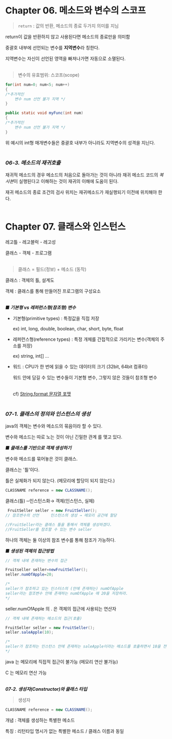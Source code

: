 # Chapter 06. 메소드와 변수의 스코프

> `return` : 값의 반환, 메소드의 종료 두가지 의미를 지님

return이 값을 반환하지 않고 사용된다면 메소드의 종료만을 의미함

중괄호 내부에 선언되는 변수를 **지역변수**라 칭한다.

지역변수는 자신이 선언된 영역을 빠져나가면 자동으로 소멸된다.<br><br>

> 변수의 유효범위: 스코프(scope)

```java
for(int num=0; num<5; num++)
{
/*추가적인
    변수 num 선언 불가 지역 */
}

public static void myFunc(int num)
{
/*추가적인
    변수 num 선언 불가 지역 */
}
```

위 예시의 int형 매개변수들은 중괄호 내부가 아니라도 지역변수의 성격을 지닌다.<br><br>


### *06-3. 메소드의 재귀호출*

재귀적 메소드의 경우 메소드의 처음으로 돌아가는 것이 아니라 재귀 메소드 코드의 *복사본*이 실행된다고 이해하는 것이 재귀의 이해에 도움이 된다.

재귀 메소드의 종료 조건의 검사 위치는 재귀메소드가 재실행되기 이전에 위치해야 한다.<br><br>

# Chapter 07. 클래스와 인스턴스

레고틀 - 레고블럭 - 레고성

클래스 -   객체   - 프로그램<br><br>

> 클래스 = 필드(정보) + 메소드 (동작)

클래스 : 객체의 틀, 설계도

객체 : 클래스를 통해 만들어진 프로그램의 구성요소<br><br>



***■ 기본형 vs 레퍼런스형(참조형) 변수***

- 기본형(primitive types) : 특정값을 직접 저장

    ex) int, long, double, boolean, char, short, byte, float

- 레퍼런스형(reference types) : 특정 개체를 간접적으로 가리키는 변수(객체의 주소를 저장)

    ex) string, int[] ...

- 워드 : CPU가 한 번에 읽을 수 있는 데이터의 크기 (32bit, 64bit 컴퓨터)

    워드 안에 담길 수 있는 변수들이 기본형 변수, 그렇지 않은 것들이 참조형 변수<br><br>

    cf) [String.format 문자열 포맷](http://library1008.tistory.com/5)<br><br>

### *07-1. 클래스의 정의와 인스턴스의 생성*

java의 객체는 변수와 메소드의 묶음이라 할 수 있다.

변수와 메소드는 따로 노는 것이 아닌 긴밀한 관계 를 맺고 있다.


***■ 클래스를 기반으로 객체 생성하기***

변수와 메소드를 묶어놓은 것이 클래스.

클래스는 '틀'이다.

틀은 실체화가 되지 않는다. (메모리에 할당이 되지 않는다.)

```java
CLASSNAME reference = new CLASSNAME();
```
   
클래스(틀) ─인스턴스화→ 객체(인스턴스, 실체)

```java
 FruitSeller seller = new FruitSeller();
// 참조변수의 선언     인스턴스의 생성 → 메모리 공간에 할당

//FruitSeller라는 클래스 틀을 통해서 객체를 생성하겠다.
//FruitSeller를 참조할 수 있는 변수 seller
```

하나의 객체는 둘 이상의 참조 변수를 통해 참조가 가능하다.

***■  생성된 객체의 접근방법***

```java
// 객체 내에 존재하는 변수의 접근

Fruitseller seller=newFruitSeller();
seller.numOfApple=20;

/*
seller가 참조하고 있는 인스터스의 (안에 존재하는) numOfApple
seller라는 참조변수 안에 존재하는 numOfApple 에 20을 저장하라.
*/
```

seller.numOfApple 의 . 은 객체의 접근에 사용되는 연산자

```java
// 객체 내에 존재하는 메소드의 접근(호출)

FruitSeller seller = new FruitSeller();
seller.saleApple(10);

/*
seller가 참조하는 인스턴스 안에 존재하는 saleApple이라는 메소드를 호출하면서 10을 전달하라.
*/
```

java 는 메모리에 직접적 접근이 불가능 (메모리 연산 불가능)

C 는 메모리 연산 가능<br><br>

***07-2. 생성자(Constructor)와 클래스 타입***

> 생성자 
```java
CLASSNAME reference = new CLASSNAME();
```

개념 : 객체를 생성하는 특별한 메소드

특징 : 리턴타입 명시가 없는 특별한 메소드 / 클래스 이름과 동일
